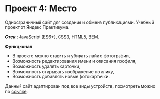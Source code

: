 # Проект 4: Место

Одностраничный сайт для создания и обмена публикациями. Учебный проект от Яндекс Практикума.

***Стек*** : JavaScript (ES6+), CSS3, HTML5, BEM.

**Функционал**

* В проекте можно ставить и убирать лайк с фотографии,
* Возможность редактирования имени и описания профиля,
* Возможность удалять карточки,
* Возможность открывать изображение по клику,
* Возможность добавлять новые фотокарточки.

 Данный сайт адаптирован под все виды устройств, посмотреть можно по [ссылке]( https://nastyaa-l.github.io/mesto/index.html).
